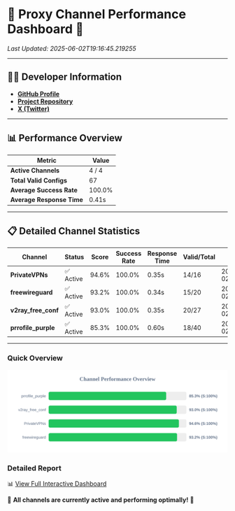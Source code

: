 # 🌟 Proxy Channel Performance Dashboard 🌟

_Last Updated: 2025-06-02T19:16:45.219255_

---

## 👩‍💻 Developer Information

- **[GitHub Profile](https://github.com/4n0nymou3)**  
- **[Project Repository](https://github.com/4n0nymou3/multi-proxy-config-fetcher)**  
- **[X (Twitter)](https://x.com/4n0nymou3)**  

---

## 📊 Performance Overview

| Metric                | Value       |
|-----------------------|-------------|
| **Active Channels**   | 4 / 4       |
| **Total Valid Configs** | 67          |
| **Average Success Rate** | 100.0%      |
| **Average Response Time** | 0.41s       |

---

## 📋 Detailed Channel Statistics

| Channel          | Status     | Score  | Success Rate | Response Time | Valid/Total | Last Success               |
|------------------|------------|--------|--------------|---------------|-------------|----------------------------|
| **PrivateVPNs**  | ✅ Active  | 94.6%  | 100.0% | 0.35s         | 14/16       | 2025-06-02T19:16:44.846345 |
| **freewireguard**  | ✅ Active  | 93.2%  | 100.0% | 0.34s         | 15/20       | 2025-06-02T19:16:45.217352 |
| **v2ray_free_conf**  | ✅ Active  | 93.0%  | 100.0% | 0.35s         | 20/27       | 2025-06-02T19:16:44.455514 |
| **prrofile_purple**  | ✅ Active  | 85.3%  | 100.0% | 0.60s         | 18/40       | 2025-06-02T19:16:44.022429 |

---

### Quick Overview
<div align="center">
  <a href="https://raw.githubusercontent.com/nullluser/NullRepo/refs/heads/main/assets/channel_stats_chart.svg">
    <img src="https://raw.githubusercontent.com/nullluser/NullRepo/refs/heads/main/assets/channel_stats_chart.svg" alt="Source Performance Statistics" width="800">
  </a>
</div>

### Detailed Report
📊 [View Full Interactive Dashboard](https://htmlpreview.github.io/?https://github.com/nullluser/NullRepo/blob/main/assets/performance_report.html)

🎉 **All channels are currently active and performing optimally!** 🎉
